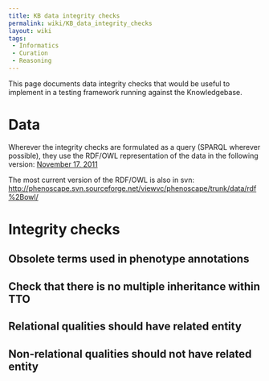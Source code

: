 ```yaml
---
title: KB data integrity checks
permalink: wiki/KB_data_integrity_checks
layout: wiki
tags:
 - Informatics
 - Curation
 - Reasoning
---
```


This page documents data integrity checks that would be useful to
implement in a testing framework running against the Knowledgebase.

# Data

Wherever the integrity checks are formulated as a query (SPARQL wherever
possible), they use the RDF/OWL representation of the data in the
following version: [November 17,
2011](http://phenoscape.svn.sourceforge.net/viewvc/phenoscape/tags/data-2011-11-17/rdf%2Bowl/)

The most current version of the RDF/OWL is also in svn:
<http://phenoscape.svn.sourceforge.net/viewvc/phenoscape/trunk/data/rdf%2Bowl/>

# Integrity checks

## Obsolete terms used in phenotype annotations

## Check that there is no multiple inheritance within TTO

## Relational qualities should have related entity

## Non-relational qualities should not have related entity

